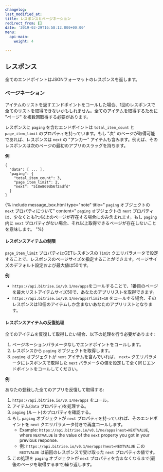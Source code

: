 ```yaml
---
changelog:
last_modified_at:
title: レスポンスとページネーション
redirect_from: []
date: '2019-03-29T16:58:12.000+00:00'
menu:
  api-main:
    weight: 4

---
```


## レスポンス

全てのエンドポイントはJSONフォーマットのレスポンスを返します。

### ページネーション

アイテムのリストを返すエンドポイントをコールした場合、1回のレスポンスで全てのリストを取得できないかもしれません。全てのアイテムを取得するために "ページ" を複数回取得する必要があります。

レスポンスに `paging` を含むエンドポイントは `total_item_count` と `page_item_limit` のプロパティを持っています。もし "次" のページが取得可能であれば、レスポンスは `next` の "アンカー" アイテムも含みます。例えば、そのレスポンスは次のページの最初のアプリのスラッグを持ちます。

**例**

    {
      "data": [ ... ],
      "paging": {
        "total_item_count": 3,
        "page_item_limit": 2,
        "next": "518e869d56f2adfd"
      }
    }

{% include message_box.html type="note" title=" `paging` オブジェクトの `next` プロパティについて" content=" `paging` オブジェクトの `next` プロパティは、少なくとも1つ以上のページが存在する場合にのみ含まれます。もし `paging` 内に `next` プロパティがない場合、それ以上取得できるページが存在しないことを意味します。 "%}

#### レスポンスアイテムの制限

`page_item_limit` プロパティはGETレスポンスの `limit` クエリパラメータで設定することで、レスポンスのページサイズを指定することができます。ページサイズのデフォルト設定および最大値は50です。

**例**

* `https://api.bitrise.io/v0.1/me/apps`をコールすることで、1番目のページを最大リストアイテムサイズ50で、あなたのアプリリストを取得できます。
* `https://api.bitrise.io/v0.1/me/apps?limit=10` をコールする場合、そのレスポンスは10個のアイテムしか含まないあなたのアプリリストとなります。

#### レスポンスアイテムの反復処理

全てのアイテムを反復して取得したい場合、以下の処理を行う必要があります:

1. ページネーションパラメータなしでエンドポイントをコールします。
2. レスポンスから `paging` オブジェクトを取得します。
3. `paging` オブジェクトが `next` アイテムを含んでいれば、 `next=` クエリパラメータにレスポンスで取得した `next` パラメータの値を設定して全く同じエンドポイントをコールしてください。

**例**

あなたの登録した全てのアプリを反復して取得する:

1. `https://api.bitrise.io/v0.1/me/apps` をコール。
2. アイテム(`data` プロパティ)を処理する。
3. `paging` (ルート)のプロパティを確認する。
4. もし `paging` オブジェクトが `next` プロパティを持っていれば、そのエンドポイントを `next` クエリパラメータ付きで再度コールします。
   * Example: `https://api.bitrise.io/v0.1/me/apps?next=NEXTVALUE`, where `NEXTVALUE` is the value of the `next` property you got in your previous response.
   * 例: `https://api.bitrise.io/v0.1/me/apps?next=NEXTVALUE` この `NEXTVALUE` は前回のレスポンスで受け取った `next` プロパティの値です。
5. この処理を `paging` オブジェクトが `next` プロパティを含まなくなるまで(最後のページを取得するまで)繰り返します。
